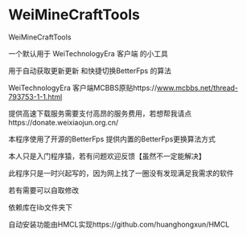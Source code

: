 # WeiMineCraftTools
WeiMineCraftTools


一个默认用于 WeiTechnologyEra 客户端 的小工具 

用于自动获取更新更新 和快捷切换BetterFps 的算法


WeiTechnologyEra 客户端MCBBS原贴https://www.mcbbs.net/thread-793753-1-1.html

提供高速下载服务需要支付高昂的服务费用，若想帮我请点https://donate.weixiaojun.org.cn/

本程序使用了开源的BetterFps 提供内置的BetterFps更换算法方式

本人只是入门程序猿，若有问题欢迎反馈【虽然不一定能解决】

此程序只是一时兴起写的，因为网上找了一圈没有发现满足我需求的软件

若有需要可以自取修改

依赖库在lib文件夹下

自动安装功能由HMCL实现https://github.com/huanghongxun/HMCL
